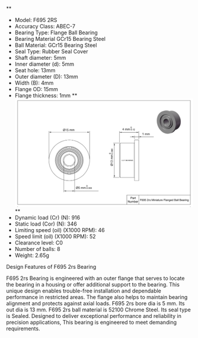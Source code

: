 **
- Model: F695 2RS
- Accuracy Class: ABEC-7
- Bearing Type: Flange Ball Bearing
- Bearing Material GCr15 Bearing Steel
- Ball Material: GCr15 Bearing Steel
- Seal Type: Rubber Seal Cover
- Shaft diameter: 5mm
- Inner diameter (d): 5mm
- Seat hole: 13mm
- Outer diameter (D): 13mm
- Width (B): 4mm
- Flange OD: 15mm
- Flange thickness: 1mm
**
![F695-2RS](images/F695-2RS.png)
**
- Dynamic load (Cr) (N): 916
- Static load (Cor) (N): 346
- Limiting speed (oil) (X1000 RPM): 46
- Speed limit (oil) (X1000 RPM): 52
- Clearance level: C0
- Number of balls: 8
- Weight: 2.65g

Design Features of F695 2rs Bearing

F695 2rs Bearing is engineered with an outer flange that serves to locate the bearing in a housing or offer additional support to the bearing. This unique design enables trouble-free installation and dependable performance in restricted areas. The flange also helps to maintain bearing alignment and protects against axial loads. F695 2rs bore dia is 5 mm. Its out dia is 13 mm. F695 2rs ball material is 52100 Chrome Steel. Its seal type is Sealed. Designed to deliver exceptional performance and reliability in precision applications, This bearing is engineered to meet demanding requirements.

 